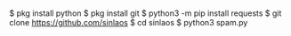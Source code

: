 ###
$ pkg install python
$ pkg install git
$ python3 -m pip install requests
$ git clone https://github.com/sinlaos
$ cd sinlaos
$ python3 spam.py
<!--
**sinlaos/sinlaos** is a ✨ _special_ ✨ repository because its `README.md` (this file) appears on your GitHub profile.

Here are some ideas to get you started:

- 🔭 I’m c![Screenshot_20210612_074911](https://user-images.githubusercontent.com/85740589/121761167-7545c780-cb58-11eb-9e30-daf8dd7e29d2.jpg)
urrently working on ...
- 🌱 I’m currently learning ...
- 👯 I’m looking to collaborate on ...
- 🤔 I’m looking for help with ...
- 💬 Ask me about ...
- 📫 How to reach me: ...
- 😄 Pronouns: ...
- ⚡ Fun fact: ...
-->
